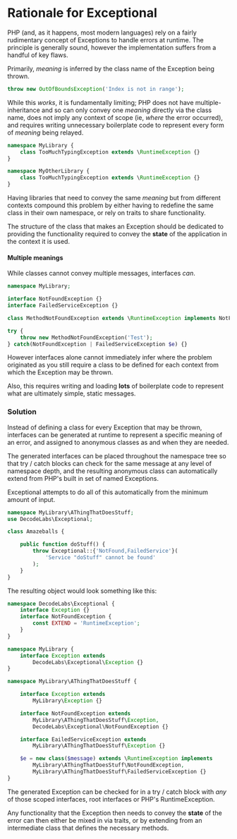 # Rationale for Exceptional
PHP (and, as it happens, most modern languages) rely on a fairly rudimentary concept of Exceptions to handle errors at runtime. The principle is generally sound, however the implementation suffers from a handful of key flaws.

Primarily, _meaning_ is inferred by the class name of the Exception being thrown.

```php
throw new OutOfBoundsException('Index is not in range');
```

While this _works_, it is fundamentally limiting; PHP does not have multiple-inheritance and so can only convey one _meaning_ directly via the class name, does not imply any context of scope (ie, _where_ the error occurred), and requires writing unnecessary boilerplate code to represent every form of _meaning_ being relayed.

```php
namespace MyLibrary {
    class TooMuchTypingException extends \RuntimeException {}
}

namespace MyOtherLibrary {
    class TooMuchTypingException extends \RuntimeException {}
}
```

Having libraries that need to convey the same _meaning_ but from different contexts compound this problem by either having to redefine the same class in their own namespace, or rely on traits to share functionality.

The structure of the class that makes an Exception should be dedicated to providing the functionality required to convey the **state** of the application in the context it is used.


#### Multiple meanings
While classes cannot convey multiple messages, interfaces _can_.

```php
namespace MyLibrary;

interface NotFoundException {}
interface FailedServiceException {}

class MethodNotFoundException extends \RuntimeException implements NotFoundException, FailedServiceException {}

try {
    throw new MethodNotFoundException('Test');
} catch(NotFoundException | FailedServiceException $e) {}
```

However interfaces alone cannot immediately infer where the problem originated as you still require a class to be defined for each context from which the Exception may be thrown.

Also, this requires writing and loading **lots** of boilerplate code to represent what are ultimately simple, static messages.


### Solution
Instead of defining a class for every Exception that may be thrown, interfaces can be generated at runtime to represent a specific meaning of an error, and assigned to anonymous classes as and when they are needed.

The generated interfaces can be placed throughout the namespace tree so that try / catch blocks can check for the same message at any level of namespace depth, and the resulting anonymous class can automatically extend from PHP's built in set of named Exceptions.

Exceptional attempts to do all of this automatically from the minimum amount of input.

```php
namespace MyLibrary\AThingThatDoesStuff;
use DecodeLabs\Exceptional;

class Amazeballs {

    public function doStuff() {
        throw Exceptional::{'NotFound,FailedService'}(
            'Service "doStuff" cannot be found'
        );
    }
}
```

The resulting object would look something like this:

```php
namespace DecodeLabs\Exceptional {
    interface Exception {}
    interface NotFoundException {
        const EXTEND = 'RuntimeException';
    }
}

namespace MyLibrary {
    interface Exception extends
        DecodeLabs\Exceptional\Exception {}
}

namespace MyLibrary\AThingThatDoesStuff {

    interface Exception extends
        MyLibrary\Exception {}

    interface NotFoundException extends
        MyLibrary\AThingThatDoesStuff\Exception,
        DecodeLabs\Exceptional\NotFoundException {}

    interface EailedServiceException extends
        MyLibrary\AThingThatDoesStuff\Exception {}

    $e = new class($message) extends \RuntimeException implements
        MyLibrary\AThingThatDoesStuff\NotFoundException,
        MyLibrary\AThingThatDoesStuff\FailedServiceException {}
}
```

The generated Exception can be checked for in a try / catch block with _any_ of those scoped interfaces, root interfaces or PHP's RuntimeException.

Any functionality that the Exception then needs to convey the **state** of the error can then either be mixed in via traits, or by extending from an intermediate class that defines the necessary methods.
